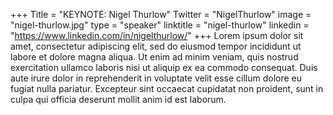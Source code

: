 +++
Title = "KEYNOTE: Nigel Thurlow"
Twitter = "NigelThurlow"
image = "nigel-thurlow.jpg"
type = "speaker"
linktitle = "nigel-thurlow"
linkedin = "https://www.linkedin.com/in/nigelthurlow/"
+++
Lorem ipsum dolor sit amet, consectetur adipiscing elit, sed do eiusmod tempor incididunt ut labore et dolore magna aliqua. Ut enim ad minim veniam, quis nostrud exercitation ullamco laboris nisi ut aliquip ex ea commodo consequat. Duis aute irure dolor in reprehenderit in voluptate velit esse cillum dolore eu fugiat nulla pariatur. Excepteur sint occaecat cupidatat non proident, sunt in culpa qui officia deserunt mollit anim id est laborum.

